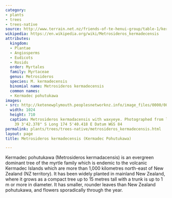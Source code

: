 ```yaml
---
category:
- plants
- trees
- trees-native
source: http://www.terrain.net.nz/friends-of-te-henui-group/table-1/kermadic-pohutukawa.html
wikipedia: https://en.wikipedia.org/wiki/Metrosideros_kermadecensis
attributes:
  kingdom:
  - Plantae
  - Angiosperms
  - Eudicots
  - Rosids
  order: Myrtales
  family: Myrtaceae
  genus: Metrosideros
  species: M. kermadecensis
  binomial name: Metrosideros kermadecensis
  common names:
  - Kermadec pohutukawa
images:
- src: http://ketenewplymouth.peoplesnetworknz.info/image_files/0000/0000/3968/Kermadec_Pohutokawa_23-10-2009_..JPG
  width: 1024
  height: 710
  caption: Metrosideros kermadacensis with waxyeye. Photographed from location Lat
    39 3'42.378" S Long 174 5'40.418 E Datum WGS 84
permalink: plants/trees/trees-native/metrosideros_kermadecensis.html
layout: page
title: Metrosideros kermadecensis (Kermadec Pohutukawa)

---
```

Kermadec pohutukawa (Metrosideros kermadacensis) is an evergreen dominant tree of the myrtle family which is endemic to the volcanic Kermadec Islands which are more than 1,000 kilometres north-east of New Zealand (NZ territory). It has been widely planted in mainland New Zealand, where it grows as a compact tree up to 15 metres tall with a trunk is up to 1 m or more in diameter. It has smaller, rounder leaves than New Zealand pohutukawa, and flowers sporadically through the year.

